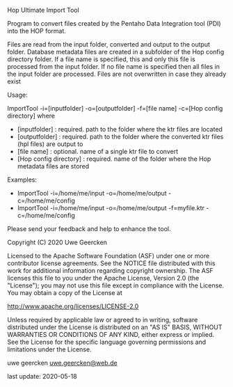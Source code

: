 Hop Ultimate Import Tool

Program to convert files created by the Pentaho Data Integration tool (PDI) into the HOP format.

Files are read from the input folder, converted and output to the output folder. Database metadata files are created in a subfolder of the Hop config directory folder. If a file name is specified, this and only this file	is processed from the input folder. If no file name is specified then all files in the input folder are processed.	Files are not overwritten in case they already exist

Usage:

ImportTool -i=[inputfolder] -o=[outputfolder] -f=[file name] -c=[Hop config directory]
where

* [inputfolder]          : required. path to the folder where the ktr files are located
* [outputfolder]         : required. path to the folder where the converted ktr files (hpl files) are output to
* [file name]            : optional. name of a single ktr file to convert
* [Hop config directory] : required. name of the folder where the Hop metadata files are stored

Examples:

* ImportTool -i=/home/me/input -o=/home/me/output -c=/home/me/config
* ImportTool -i=/home/me/input -o=/home/me/output -f=myfile.ktr -c=/home/me/config

Please send your feedback and help to enhance the tool.

Copyright (C) 2020  Uwe Geercken

Licensed to the Apache Software Foundation (ASF) under one
or more contributor license agreements.  See the NOTICE file
distributed with this work for additional information
regarding copyright ownership.  The ASF licenses this file
to you under the Apache License, Version 2.0 (the
"License"); you may not use this file except in compliance
with the License.  You may obtain a copy of the License at

  http://www.apache.org/licenses/LICENSE-2.0

Unless required by applicable law or agreed to in writing,
software distributed under the License is distributed on an
"AS IS" BASIS, WITHOUT WARRANTIES OR CONDITIONS OF ANY
KIND, either express or implied.  See the License for the
specific language governing permissions and limitations
under the License.

uwe geercken
uwe.geercken@web.de

last update: 2020-05-18
